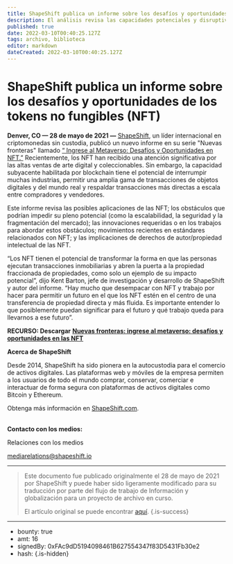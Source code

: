 ```yaml
---
title: ShapeShift publica un informe sobre los desafíos y oportunidades de los tokens no fungibles (NFT)
description: El análisis revisa las capacidades potenciales y disruptivas de las tecnologías y los mercados de tokens no fungibles (NFT), así como la...
published: true
date: 2022-03-10T00:40:25.127Z
tags: archivo, biblioteca
editor: markdown
dateCreated: 2022-03-10T00:40:25.127Z
---
```


# ShapeShift publica un informe sobre los desafíos y oportunidades de los tokens no fungibles (NFT)
**Denver, CO — 28 de mayo de 2021 —** [ShapeShift](https://shapeshift.com/), un líder internacional en criptomonedas sin custodia, publicó un nuevo informe en su serie "Nuevas fronteras" llamado [“ Ingrese al Metaverso: Desafíos y Oportunidades en NFT.”](https://shapeshift.com/reports/enter-the-metaverse) Recientemente, los NFT han recibido una atención significativa por las altas ventas de arte digital y coleccionables. Sin embargo, la capacidad subyacente habilitada por blockchain tiene el potencial de interrumpir muchas industrias, permitir una amplia gama de transacciones de objetos digitales y del mundo real y respaldar transacciones más directas a escala entre compradores y vendedores. <br/>

Este informe revisa las posibles aplicaciones de las NFT; los obstáculos que podrían impedir su pleno potencial (como la escalabilidad, la seguridad y la fragmentación del mercado); las innovaciones requeridas o en los trabajos para abordar estos obstáculos; movimientos recientes en estándares relacionados con NFT; y las implicaciones de derechos de autor/propiedad intelectual de las NFT. <br/>

“Los NFT tienen el potencial de transformar la forma en que las personas ejecutan transacciones inmobiliarias y abren la puerta a la propiedad fraccionada de propiedades, como solo un ejemplo de su impacto potencial”, dijo Kent Barton, jefe de investigación y desarrollo de ShapeShift y autor del informe. “Hay mucho que desempacar con NFT y trabajo por hacer para permitir un futuro en el que los NFT estén en el centro de una transferencia de propiedad directa y más fluida. Es importante entender lo que posiblemente puedan significar para el futuro y qué trabajo queda para llevarnos a ese futuro”.<br/>

**RECURSO: Descargar** [**Nuevas fronteras: ingrese al metaverso: desafíos y oportunidades en las NFT**](https://shapeshift.com/reports/enter-the-metaverse)

**Acerca de ShapeShift**

Desde 2014, ShapeShift ha sido pionera en la autocustodia para el comercio de activos digitales. Las plataformas web y móviles de la empresa permiten a los usuarios de todo el mundo comprar, conservar, comerciar e interactuar de forma segura con plataformas de activos digitales como Bitcoin y Ethereum.<br/>

Obtenga más información en [ShapeShift.com](https://shapeshift.com/).<br/><br/>

**Contacto con los medios:**<br/>

Relaciones con los medios

[mediarelations@shapeshift.io](mailto:mediarelations@shapeshift.io)<br/>

---

> Este documento fue publicado originalmente el 28 de mayo de 2021 por ShapeShift y puede haber sido ligeramente modificado para su traducción por parte del flujo de trabajo de Información y globalización para un proyecto de archivo en curso.
>
> El artículo original se puede encontrar [aquí](https://shapeshift.com/newsroom/shapeshift-publishes-report-on-the-challenges-and-opportunities-of-non-fungible-tokens).
{.is-success}

---

- bounty: true
- amt: 16
- signedBy: 0xFAc9dD5194098461B627554347f83D5431Fb30e2
- hash: 
{.is-hidden}